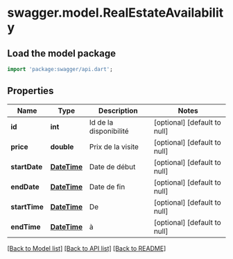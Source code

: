 # swagger.model.RealEstateAvailability

## Load the model package
```dart
import 'package:swagger/api.dart';
```

## Properties
Name | Type | Description | Notes
------------ | ------------- | ------------- | -------------
**id** | **int** | Id de la disponibilité | [optional] [default to null]
**price** | **double** | Prix de la visite | [optional] [default to null]
**startDate** | [**DateTime**](DateTime.md) | Date de début | [optional] [default to null]
**endDate** | [**DateTime**](DateTime.md) | Date de fin | [optional] [default to null]
**startTime** | [**DateTime**](DateTime.md) | De  | [optional] [default to null]
**endTime** | [**DateTime**](DateTime.md) | à | [optional] [default to null]

[[Back to Model list]](../README.md#documentation-for-models) [[Back to API list]](../README.md#documentation-for-api-endpoints) [[Back to README]](../README.md)


